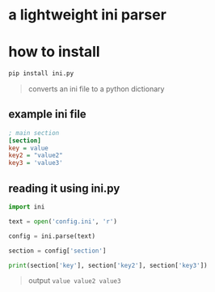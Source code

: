 # a lightweight ini parser

# how to install 
```sh
pip install ini.py
```

> converts an ini file to a python dictionary

## example ini file
```ini
; main section
[section]
key = value
key2 = "value2"
key3 = 'value3'
```

## reading it using ini.py
```py
import ini

text = open('config.ini', 'r')

config = ini.parse(text)

section = config['section']

print(section['key'], section['key2'], section['key3'])
```

> output 
`value value2 value3`

